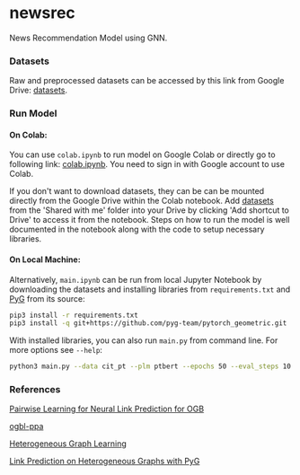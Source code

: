 # newsrec
News Recommendation Model using GNN.

### Datasets
Raw and preprocessed datasets can be accessed by this link from Google Drive: [datasets](https://drive.google.com/drive/folders/19_hl4deYR4hsySeCoti3a45AS7-GTiV9?usp=sharing).

### Run Model

#### On Colab:
You can use `colab.ipynb` to run model on Google Colab or directly go to following link: [colab.ipynb](https://drive.google.com/file/d/1ExS8Zohr1-SI-yT4nHiFslZ0Gaw21H6S/view?usp=sharing).
You need to sign in with Google account to use Colab.

If you don't want to download datasets, they can be can be mounted directly from the Google Drive within the Colab notebook. Add [datasets](https://drive.google.com/drive/folders/19_hl4deYR4hsySeCoti3a45AS7-GTiV9?usp=sharing) from the 'Shared with me' folder into your Drive by clicking 'Add shortcut to Drive' to access it from the notebook.
Steps on how to run the model is well documented in the notebook along with the code to setup necessary libraries.

#### On Local Machine:
Alternatively, `main.ipynb` can be run from local Jupyter Notebook by downloading the datasets and installing libraries from `requirements.txt` and [PyG](https://github.com/pyg-team/pytorch_geometric) from its source:
```sh
pip3 install -r requirements.txt
pip3 install -q git+https://github.com/pyg-team/pytorch_geometric.git
```

With installed libraries, you can also run `main.py` from command line. For more options see `--help`:
```sh
python3 main.py --data cit_pt --plm ptbert --epochs 50 --eval_steps 10
```

### References
[Pairwise Learning for Neural Link Prediction for OGB](https://github.com/zhitao-wang/PLNLP)

[ogbl-ppa](https://github.com/snap-stanford/ogb/tree/bd1cfa20f909f3e0cccf807eb8605961cf3ce49b/examples/linkproppred/ppa)

[Heterogeneous Graph Learning](https://pytorch-geometric.readthedocs.io/en/latest/notes/heterogeneous.html)

[Link Prediction on Heterogeneous Graphs with PyG](https://medium.com/@pytorch_geometric/link-prediction-on-heterogeneous-graphs-with-pyg-6d5c29677c70)
